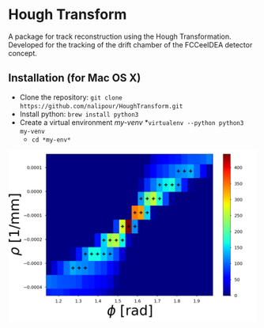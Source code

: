 # Hough Transform

A package for track reconstruction using the Hough Transformation.
Developed for the tracking of the drift chamber of the FCCeeIDEA detector concept.

## Installation (for Mac OS X)

* Clone the repository: `git clone https://github.com/nalipour/HoughTransform.git`
* Install python: `brew install python3`
* Create a virtual environment *my-venv*
  *`virtualenv --python python3 my-venv`
  * `cd *my-env*`


![your_image_name](images/zoom_HT_withMax.png)
